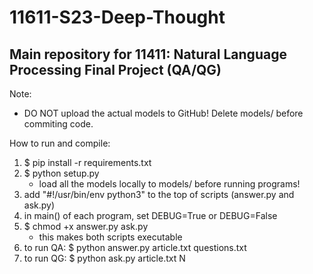 # 11611-S23-Deep-Thought
## Main repository for 11411: Natural Language Processing Final Project (QA/QG)

Note:
- DO NOT upload the actual models to GitHub! Delete models/ before commiting code.

How to run and compile:
1. $ pip install -r requirements.txt
2. $ python setup.py
    - load all the models locally to models/ before running programs!
3. add "#!/usr/bin/env python3" to the top of scripts (answer.py and ask.py)
4. in main() of each program, set DEBUG=True or DEBUG=False
5. $ chmod +x answer.py ask.py
    - this makes both scripts executable
6. to run QA: $ python answer.py article.txt questions.txt
7. to run QG: $ python ask.py article.txt N